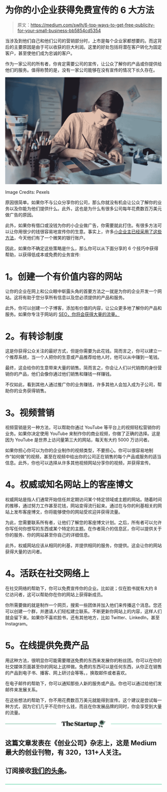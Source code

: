 # 为你的小企业获得免费宣传的 6 大方法

> 原文：<https://medium.com/swlh/6-top-ways-to-get-free-publicity-for-your-small-business-bb5854cd5354>

当涉及到他们自己和他们公司的营销部分时，上市是每个企业家都想要的。而这背后的主要原因是由于可以收获的巨大利润。这里的好处包括将潜在客户转化为固定客户，甚至使他们成为忠诚的客户。

作为一家公司的所有者，你肯定需要公司的宣传，让公众了解你的产品或你提供给他们的服务。值得称赞的是，没有一家公司能够在没有宣传的情况下长久存在。

![](img/e2da260eb0bf0cfc3de199f2e34df27e.png)

Image Credits: Pexels

原因很简单。如果你不与公众分享你的公司，那么你就没有机会让公众了解你的业务以及你能为他们提供什么。此外，这也是为什么有很多公司每年花费数百万美元做广告的原因。

此外，如果你有借口或没钱为你的小企业做广告，你需要就此打住。有很多方法可以让你用很少的钱很容易地宣传你的生意。事实上，许多[小企业主已经采用了这些方法](https://blog.poboxzone.com/2018/04/17/5-reasons-virtual-office-may-better-small-business/)，今天他们有了一个微笑的银行账户。

因此，如果你不确定这些策略是什么，那么你可以从下面分享的 6 个技巧中获得帮助，以获得低成本或免费的业务宣传:

# **1。创建一个有价值内容的网站**

让你的企业在网上和公众眼中崭露头角的首要方法之一就是为你的企业开发一个网站。这将有助于您分享所有信息以及您必须提供的产品和服务。

此外，你可以创建一个子博客，添加有价值的内容，让公众更多地了解你的产品和服务。如果你专注于网站的 [SEO，你将会获得大量的流量。](https://moz.com/learn/seo/what-is-seo)

# **2。有转诊制度**

这是你获得公众关注的最好方式，但是你需要为此花钱。简而言之，你可以建立一个推荐系统，当一个人把你的生意或产品推荐给他人时，他可以从中赚到一笔钱。

最终，这会给你的生意带来大量的销售。简而言之，你会让人们以代销商的身份营销你的产品，他们会像你通过他们销售和赚钱一样赚钱。

不仅如此，看到其他人通过推广你的业务赚钱，许多其他人会加入成为子公司，帮助你的业务获得销售。

# **3。视频营销**

视频营销是另一种方法，可以帮助你通过 YouTube 等平台上的视频轻松营销你的业务。如果你决定使用 YouTube 来制作你的商业视频，你做了正确的选择。这是因为 YouTube 是世界上访问量第三大的网站，每天有大约 5000 万访问者。

如果你担心你可以为你的企业制作的视频类型，不要担心。你可以很容易地制作“如何做”的视频，甚至在视频中给出你的公司正在销售的每个产品或服务的适当信息。此外，你也可以选择从许多其他视频网站分享你的视频，并获得宣传。

# **4。权威或知名网站上的客座博文**

权威网站是指人们通常开始信任并定期访问某个特定领域或主题的网站。随着时间的推移，通过努力工作甚至花钱，网站变得流行起来。通过在与你的利基相关的网站上发布客座博文，你将能够使你的网站受欢迎并获得流量。

为此，您需要联系所有者，让他们了解您的客座博文计划。之后，所有者可以允许你写任何你想写的东西或某个特定的主题。在作者简介的信息区，你可以提供关于你的服务、你的网站甚至你自己的详细信息。

此外，权威网站应该从相同的利基，并提供相同的服务，你提供。这会让你的网站获得大量的访问者。

# **4。活跃在社交网络上**

在社交网络的帮助下，你可以免费宣传你的企业。比如说；仅在脸书就有大约 8 亿访问者，这可以帮助你在你的网站上获得新成员。

你所需要做的就是制作一个网页，搜索一些团体并加入他们来传播这个消息。您还可以创建一个群，并邀请人们轻松建立联系。不断更新你网站上的内容，这样人们就会留下来。如果你不喜欢脸书，还有其他地方，比如 Twitter、LinkedIn，甚至 Instagram。

# **5。在线提供免费产品**

用这种方法，很明显你可能需要赠送免费的东西来发展你的粉丝团。你可以在你的社交媒体页面甚至你的网站上这样做。免费的东西可以是任何东西，从你正在销售的产品到电子书、播客、网上研讨会等等。，换取邮件或者喜欢。

在电子邮件的帮助下，你可以通知那些人新的服务或产品。你也可以通过给他们发邮件来发展关系。

在这些想法的帮助下，你不用花费数百万美元就能得到宣传。这个建议是尝试每一种方式，因为它们几乎不花你什么钱，而且在你发展品牌的同时，你会享受到大量的流量。

[![](img/308a8d84fb9b2fab43d66c117fcc4bb4.png)](https://medium.com/swlh)

## 这篇文章发表在《创业公司》杂志上，这是 Medium 最大的创业刊物，有 320，131+人关注。

## 订阅接收[我们的头条](http://growthsupply.com/the-startup-newsletter/)。

[![](img/b0164736ea17a63403e660de5dedf91a.png)](https://medium.com/swlh)